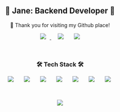 <h2 align="center"> 🍹 Jane: Backend Developer 🍹 </h2>
<p align="center">👋 Thank you for visiting my Github place! </p>
<p align="center">
  <a href="https://jane096.github.io/">
    <img src="http://img.shields.io/badge/-Tech%20Blog-FB3C9C?style=flat&logo=github&link=https://jane096.github.io/"
        style="height : auto; margin-left : 10px; margin-right : 10px;"/>
  </a>&nbsp
  <a href="mailto:jes7077@gmail.com"><img src="https://img.shields.io/badge/Gmail-FAFBFC?style=flat&logo=Gmail&logoColor=red&link=mailto:jes7077@gmail.com" 
                                          style="height : auto; margin-left : 10px; margin-right : 10px;"/></a>&nbsp
  <a href="https://www.linkedin.com/in/jieun-lee-a793231b8/"><img src="https://img.shields.io/badge/Linkedin-0077B5?style=flat&logo=Codementor&logoColor=white&link=https://www.linkedin.com/in/jieun-lee-a793231b8/" 
                                          style="height : auto; margin-left : 10px; margin-right : 10px;"/></a>
</p>

<br>

<h3 align="center">🛠 Tech Stack 🛠</h3>
<p align="center">
  <img src="https://img.shields.io/badge/Java-9E2DFC?style=flat&logo=Java&logoColor=white" style="height : auto; margin-left : 10px; margin-right : 10px;"/></a>&nbsp 
  <img src="https://img.shields.io/badge/SpringBoot-6DB33F?style=flat&logo=Spring&logoColor=white" style="height : auto; margin-left : 10px; margin-right : 10px;"/></a>&nbsp 
  <img src="https://img.shields.io/badge/Mysql-3766AB?style=flat&logo=MySql&logoColor=white" style="height : auto; margin-left : 10px; margin-right : 10px;"/></a>&nbsp 
  <img src="https://img.shields.io/badge/Redis-FC3222?style=flat&logo=Redis&logoColor=white" style="height : auto; margin-left : 10px; margin-right : 10px;"/></a>&nbsp 
  <img src="https://img.shields.io/badge/Jenkins-D24939?style=flat&logo=Jenkins&logoColor=white" style="height : auto; margin-left : 10px; margin-right : 10px;"/></a>&nbsp 
  <img src="https://img.shields.io/badge/Docker-2DA6FC?style=flat&logo=Docker&logoColor=white" style="height : auto; margin-left : 10px; margin-right : 10px;"/></a>&nbsp 
  <img src="https://img.shields.io/badge/Amazon Web Service-232F3E?style=flat&logo=amazonaws&logoColor=white" style="height : auto; margin-left : 10px; margin-right : 10px;"/></a>&nbsp 
</p>

<br>

<p align="center">
  <a href="https://github.com/Jane096/github-readme-stats/"><img src="https://github-readme-stats.vercel.app/api?username=Jane096&show_icons=true&theme=radical"/></a>
</p>



 
